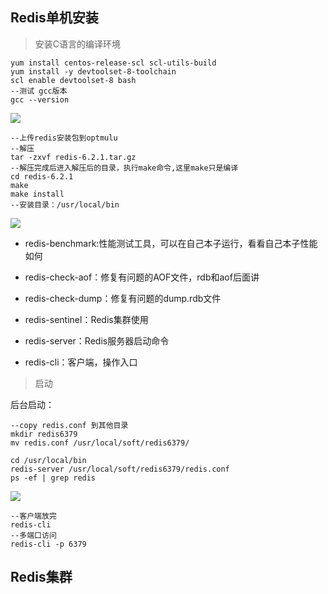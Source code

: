 ## Redis单机安装

> 安装C语言的编译环境

```shell
yum install centos-release-scl scl-utils-build
yum install -y devtoolset-8-toolchain
scl enable devtoolset-8 bash
--测试 gcc版本
gcc --version

```

![](https://gitee.com/bravehui/PicGoPictureBed/raw/master/img/markmap/20210426205731.png)

```shell
--上传redis安装包到optmulu
--解压
tar -zxvf redis-6.2.1.tar.gz
--解压完成后进入解压后的目录，执行make命令,这里make只是编译
cd redis-6.2.1
make
make install 
--安装目录：/usr/local/bin
```

![](https://gitee.com/bravehui/PicGoPictureBed/raw/master/img/markmap/20210426210103.png)

- redis-benchmark:性能测试工具，可以在自己本子运行，看看自己本子性能如何

- redis-check-aof：修复有问题的AOF文件，rdb和aof后面讲

- redis-check-dump：修复有问题的dump.rdb文件

- redis-sentinel：Redis集群使用

- redis-server：Redis服务器启动命令

- redis-cli：客户端，操作入口

> 启动

后台启动：

```shell
--copy redis.conf 到其他目录
mkdir redis6379
mv redis.conf /usr/local/soft/redis6379/

cd /usr/local/bin
redis-server /usr/local/soft/redis6379/redis.conf
ps -ef | grep redis
```

![](https://gitee.com/bravehui/PicGoPictureBed/raw/master/img/markmap/20210427084124.png)

```shell
--客户端放完
redis-cli
--多端口访问
redis-cli -p 6379

```

## Redis集群

